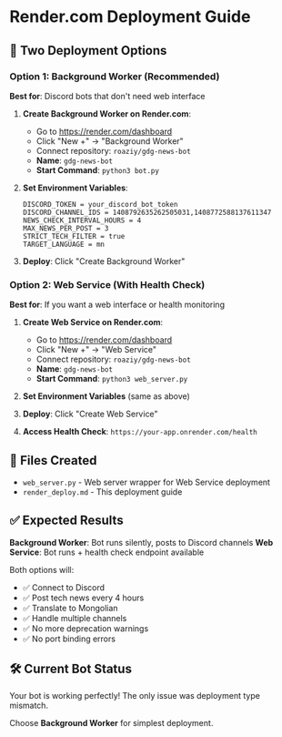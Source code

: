 # Render.com Deployment Guide

## 🚀 Two Deployment Options

### Option 1: Background Worker (Recommended)

**Best for**: Discord bots that don't need web interface

1. **Create Background Worker on Render.com**:

   - Go to https://render.com/dashboard
   - Click "New +" → "Background Worker"
   - Connect repository: `roaziy/gdg-news-bot`
   - **Name**: `gdg-news-bot`
   - **Start Command**: `python3 bot.py`

2. **Set Environment Variables**:

   ```
   DISCORD_TOKEN = your_discord_bot_token
   DISCORD_CHANNEL_IDS = 1408792635262505031,1408772588137611347
   NEWS_CHECK_INTERVAL_HOURS = 4
   MAX_NEWS_PER_POST = 3
   STRICT_TECH_FILTER = true
   TARGET_LANGUAGE = mn
   ```

3. **Deploy**: Click "Create Background Worker"

### Option 2: Web Service (With Health Check)

**Best for**: If you want a web interface or health monitoring

1. **Create Web Service on Render.com**:

   - Go to https://render.com/dashboard
   - Click "New +" → "Web Service"
   - Connect repository: `roaziy/gdg-news-bot`
   - **Name**: `gdg-news-bot`
   - **Start Command**: `python3 web_server.py`

2. **Set Environment Variables** (same as above)

3. **Deploy**: Click "Create Web Service"

4. **Access Health Check**: `https://your-app.onrender.com/health`

## 🔧 Files Created

- `web_server.py` - Web server wrapper for Web Service deployment
- `render_deploy.md` - This deployment guide

## ✅ Expected Results

**Background Worker**: Bot runs silently, posts to Discord channels
**Web Service**: Bot runs + health check endpoint available

Both options will:

- ✅ Connect to Discord
- ✅ Post tech news every 4 hours
- ✅ Translate to Mongolian
- ✅ Handle multiple channels
- ✅ No more deprecation warnings
- ✅ No port binding errors

## 🛠️ Current Bot Status

Your bot is working perfectly! The only issue was deployment type mismatch.

Choose **Background Worker** for simplest deployment.

